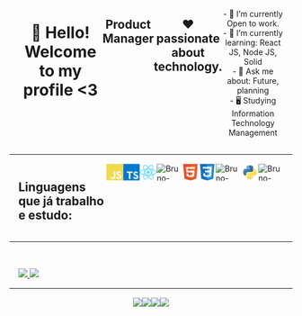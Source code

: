 <div style="display: flex; margin: 1rem; text-align:center; justify-content: center;"><br>

<h1>👋 <strong>Hello! Welcome to my profile <3 </strong></h1>
<h2>Product Manager</h2>
<h2>❤️ passionate about technology.</h2>


<p>
- 🔭 I’m currently Open to work.<br>
- 🌱 I’m currently learning: React JS, Node JS, Solid <br>
- 💬 Ask me about: Future, planning <br>
- 🖥 Studying Information Technology Management
</p>
</div>
<hr>
<div style="display: flex; margin: 1rem; justify-content: center;"><br>
  <h2>Linguagens que já trabalho e estudo:</h2>
  <img align="center" alt="Bruno-Js" height="30" width="40" src="https://raw.githubusercontent.com/devicons/devicon/master/icons/javascript/javascript-plain.svg">
  <img align="center" alt="Bruno-Ts" height="30" width="40" src="https://raw.githubusercontent.com/devicons/devicon/master/icons/typescript/typescript-plain.svg">
  <img align="center" alt="Bruno-React" height="30" width="40" src="https://raw.githubusercontent.com/devicons/devicon/master/icons/react/react-original.svg">
  <img align="center" alt="Bruno-React" height="30" width="45" src="https://img.shields.io/badge/Node.js-43853D?style=for-the-badge&logo=node.js&logoColor=white">
  <img align="center" alt="Bruno-HTML" height="30" width="40" src="https://raw.githubusercontent.com/devicons/devicon/master/icons/html5/html5-original.svg">
  <img align="center" alt="Bruno-CSS" height="30" width="40" src="https://raw.githubusercontent.com/devicons/devicon/master/icons/css3/css3-original.svg">
  <img align="center" alt="Bruno-SASS" height="30" widith="40" src="https://img.shields.io/badge/Sass-CC6699?style=for-the-badge&logo=sass&logoColor=white">
  <img align="center" alt="Bruno-Python" height="30" width="40" src="https://raw.githubusercontent.com/devicons/devicon/master/icons/python/python-original.svg">
  <img align="center" alt="Bruno-React" height="30" width="45" src="https://img.shields.io/badge/MongoDB-4EA94B?style=for-the-badge&logo=mongodb&logoColor=white">

</div>

<hr>
<br>
<div style="margin: 1rem;  justify-content: center;">
  <a href="https://github.com/DevBrunoMoura">
  <img height="180em" src="https://github-readme-stats.vercel.app/api?username=DevBrunoMoura&show_icons=true&theme=dracula&include_all_commits=true&count_private=true"/>
  <img height="180em" src="https://github-readme-stats.vercel.app/api/top-langs/?username=DevBrunoMoura&layout=compact&langs_count=7&theme=dracula"/>
</div>
<hr>
<div style="display: flex; margin: 1rem;  justify-content: center;>

<a href="https://www.linkedin.com/in/devbrunodemoura/" target = "_blank_"><img src ="https://img.shields.io/badge/LinkedIn-0077B5?style=for-the-badge&logo=linkedin&logoColor=white">
<a href="https://www.facebook.com/Dev.BrunoJesus11" target="_blank_"><img src="https://img.shields.io/badge/Facebook-1877F2?style=for-the-badge&logo=facebook&logoColor=white">
<a href="https://instagram.com/DevBrunoMoura" target="_blank"><img src="https://img.shields.io/badge/-Instagram-%23E4405F?style=for-the-badge&logo=instagram&logoColor=white" target="_blank"></a>
<a href = "mailto:dev.brunojesus11@gmail.com"><img src="https://img.shields.io/badge/-Gmail-%23333?style=for-the-badge&logo=gmail&logoColor=white" target="_blank"></a>

</div>
